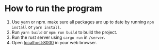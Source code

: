 # How to run the program

1. Use yarn or npm. make sure all packages are up to date by running ```npm install``` or ```yarn install```.
2. Run ```yarn build``` or ```npm run build``` to build the project.
3. Run the rust server using ```cargo run``` in ```/server```.
4. Open [localhost:8000](http://localhost:8000) in your web browser.